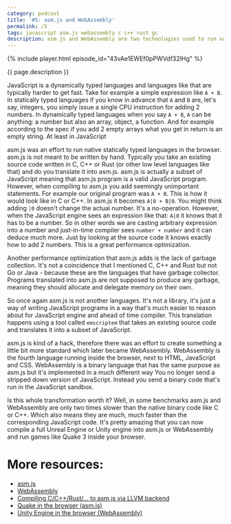 ```yaml
---
category: podcast
title: '#5: asm.js and WebAssembly'
permalink: /5
tags: javascript asm.js webassembly c c++ rust gc
description: asm.js and WebAssembly are two technologies used to run native code in the browser with great performance. They can be used to run game engines and complex computation on the client.
---
```


{% include player.html episode_id="43vAe1EWEf0pPWVdf32IHg" %}

{{ page.description }}

JavaScript is a dynamically typed languages and languages like that are typically harder to get fast.
Take for example a simple expression like `A + B`.
In statically typed languages if you know in advance that `A` and `B` are, let's say, integers, you simply issue a single CPU instruction for adding 2 numbers.
In dynamically typed languages when you say `A + B`, `A` can be anything: a number but also an array, object, a function.
And for example according to the spec if you add 2 empty arrays what you get in return is an empty string.
At least in JavaScript

asm.js was an effort to run native statically typed languages in the browser.
asm.js is not meant to be written by hand.
Typically you take an existing source code written in C, C++ or Rust (or other low level languages like that) and do you translate it into asm.js.
asm.js is actually a subset of JavaScript meaning that asm.js program is a valid JavaScript program.
However, when compiling to asm.js you add seemingly unimportant statements.
For example our original program was `A + B`.
This is how it would look like in C or C++.
In asm.js it becomes `A|0 + B|0`.
You might think adding `|0` doesn't change the actual number.
It's a no-operation.
However, when the JavaScript engine sees an expression like that: `A|0` it knows that it has to be a number.
So in other words we are casting arbitrary expression into a number and just-in-time compiler sees `number + number` and it can deduce much more.
Just by looking at the source code it knows exactly how to add 2 numbers.
This is a great performance optimization.

Another performance optimization that asm.js adds is the lack of garbage collection.
It's not a coincidence that I mentioned C, C++ and Rust but not Go or Java - because these are the languages that have garbage collector.
Programs translated into asm.js are not supposed to produce any garbage, meaning they should allocate and delegate memory on their own.

So once again asm.js is not another languages.
It's not a library, it's just a way of writing JavaScript programs in a way that's much easier to reason about for JavaScript engine and ahead of time compiler.
This translation happens using a tool called `emscriptem` that takes an existing source code and translates it into a subset of JavaScript.

asm.js is kind of a hack, therefore there was an effort to create something a little bit more standard which later became WebAssembly.
WebAssembly is the fourth language running inside the browser, next to HTML, JavaScript and CSS.
WebAssembly is a binary language that has the same purpose as asm.js but it's implemented in a much different way
You no longer send a stripped down version of JavaScript.
Instead you send a binary code that's run in the JavaScript sandbox.

Is this whole transformation worth it?
Well, in some benchmarks asm.js and WebAssembly are only two times slower than the native binary code like C or C++.
Which also means they are much, much faster than the corresponding JavaScript code.
It's pretty amazing that you can now compile a full Unreal Engine or Unity engine into asm.js or WebAssembly and run games like Quake 3 inside your browser.


# More resources:

* [asm.js](https://en.wikipedia.org/wiki/Asm.js)
* [WebAssembly](https://en.wikipedia.org/wiki/WebAssembly)
* [Compiling C/C++/Rust/... to asm.js via LLVM backend](https://emscripten.org/)
* [Quake in the browser (asm.js)](http://www.quakejs.com/)
* [Unity Engine in the browser (WebAssembly)](https://blogs.unity3d.com/2018/08/15/webassembly-is-here/)



